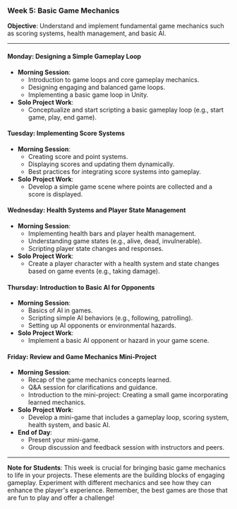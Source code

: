 ### Week 5: Basic Game Mechanics

**Objective**: Understand and implement fundamental game mechanics such as scoring systems, health management, and basic AI.

---

#### Monday: Designing a Simple Gameplay Loop
- **Morning Session**:
  - Introduction to game loops and core gameplay mechanics.
  - Designing engaging and balanced game loops.
  - Implementing a basic game loop in Unity.
- **Solo Project Work**:
  - Conceptualize and start scripting a basic gameplay loop (e.g., start game, play, end game).

#### Tuesday: Implementing Score Systems
- **Morning Session**:
  - Creating score and point systems.
  - Displaying scores and updating them dynamically.
  - Best practices for integrating score systems into gameplay.
- **Solo Project Work**:
  - Develop a simple game scene where points are collected and a score is displayed.

#### Wednesday: Health Systems and Player State Management
- **Morning Session**:
  - Implementing health bars and player health management.
  - Understanding game states (e.g., alive, dead, invulnerable).
  - Scripting player state changes and responses.
- **Solo Project Work**:
  - Create a player character with a health system and state changes based on game events (e.g., taking damage).

#### Thursday: Introduction to Basic AI for Opponents
- **Morning Session**:
  - Basics of AI in games.
  - Scripting simple AI behaviors (e.g., following, patrolling).
  - Setting up AI opponents or environmental hazards.
- **Solo Project Work**:
  - Implement a basic AI opponent or hazard in your game scene.

#### Friday: Review and Game Mechanics Mini-Project
- **Morning Session**:
  - Recap of the game mechanics concepts learned.
  - Q&A session for clarifications and guidance.
  - Introduction to the mini-project: Creating a small game incorporating learned mechanics.
- **Solo Project Work**:
  - Develop a mini-game that includes a gameplay loop, scoring system, health system, and basic AI.
- **End of Day**:
  - Present your mini-game.
  - Group discussion and feedback session with instructors and peers.

---

**Note for Students**: This week is crucial for bringing basic game mechanics to life in your projects. These elements are the building blocks of engaging gameplay. Experiment with different mechanics and see how they can enhance the player's experience. Remember, the best games are those that are fun to play and offer a challenge!